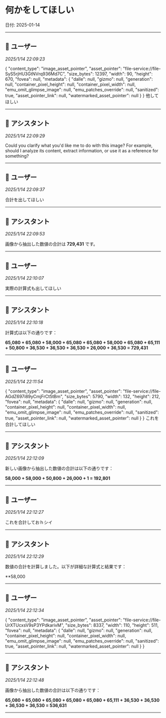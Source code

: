 # 何かをしてほしい

日付: 2025-01-14

---

## 👤 ユーザー
*2025/1/14 22:09:23*

{
  "content_type": "image_asset_pointer",
  "asset_pointer": "file-service://file-SyS5rjHU3GtNVrq936Md7C",
  "size_bytes": 12397,
  "width": 90,
  "height": 670,
  "fovea": null,
  "metadata": {
    "dalle": null,
    "gizmo": null,
    "generation": null,
    "container_pixel_height": null,
    "container_pixel_width": null,
    "emu_omit_glimpse_image": null,
    "emu_patches_override": null,
    "sanitized": true,
    "asset_pointer_link": null,
    "watermarked_asset_pointer": null
  }
}
他してほしい

---

## 🤖 アシスタント
*2025/1/14 22:09:29*

Could you clarify what you'd like me to do with this image? For example, should I analyze its content, extract information, or use it as a reference for something?

---

## 👤 ユーザー
*2025/1/14 22:09:37*

合計を出してほしい

---

## 🤖 アシスタント
*2025/1/14 22:09:53*

画像から抽出した数値の合計は **729,431** です。

---

## 👤 ユーザー
*2025/1/14 22:10:07*

実際の計算式も出してほしい

---

## 🤖 アシスタント
*2025/1/14 22:10:18*

計算式は以下の通りです：

**65,080 + 65,080 + 58,000 + 65,080 + 65,080 + 58,000 + 65,080 + 65,111 + 50,800 + 36,530 + 36,530 + 36,530 + 26,000 + 36,530 = 729,431**

---

## 👤 ユーザー
*2025/1/14 22:11:54*

{
  "content_type": "image_asset_pointer",
  "asset_pointer": "file-service://file-AGdZ697i89yCmjFrCt5tBm",
  "size_bytes": 5790,
  "width": 132,
  "height": 212,
  "fovea": null,
  "metadata": {
    "dalle": null,
    "gizmo": null,
    "generation": null,
    "container_pixel_height": null,
    "container_pixel_width": null,
    "emu_omit_glimpse_image": null,
    "emu_patches_override": null,
    "sanitized": true,
    "asset_pointer_link": null,
    "watermarked_asset_pointer": null
  }
}
これを合計してほしい

---

## 🤖 アシスタント
*2025/1/14 22:12:09*

新しい画像から抽出した数値の合計は以下の通りです：

**58,000 + 58,000 + 50,800 + 26,000 + 1 = 192,801**

---

## 👤 ユーザー
*2025/1/14 22:12:27*

これを合計しておｈシイ

---

## 🤖 アシスタント
*2025/1/14 22:12:29*

数値の合計を計算しました。以下が詳細な計算式と結果です：

**58,000

---

## 👤 ユーザー
*2025/1/14 22:12:34*

{
  "content_type": "image_asset_pointer",
  "asset_pointer": "file-service://file-UrXTUcxsV9sP3YPdkarivM",
  "size_bytes": 8337,
  "width": 110,
  "height": 511,
  "fovea": null,
  "metadata": {
    "dalle": null,
    "gizmo": null,
    "generation": null,
    "container_pixel_height": null,
    "container_pixel_width": null,
    "emu_omit_glimpse_image": null,
    "emu_patches_override": null,
    "sanitized": true,
    "asset_pointer_link": null,
    "watermarked_asset_pointer": null
  }
}

---

## 🤖 アシスタント
*2025/1/14 22:12:48*

画像から抽出した数値の合計は以下の通りです：

**65,080 + 65,080 + 65,080 + 65,080 + 65,080 + 65,111 + 36,530 + 36,530 + 36,530 + 36,530 = 536,631**

---
